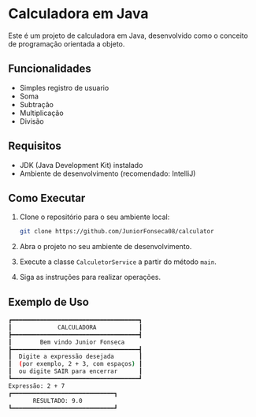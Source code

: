 # Calculadora em Java

Este é um projeto de calculadora em Java, desenvolvido como o conceito de programação orientada a objeto.

## Funcionalidades

- Simples registro de usuario
- Soma
- Subtração
- Multiplicação
- Divisão

## Requisitos

- JDK (Java Development Kit) instalado
- Ambiente de desenvolvimento (recomendado: IntelliJ)

## Como Executar

1. Clone o repositório para o seu ambiente local:

    ```bash
    git clone https://github.com/JuniorFonseca08/calculator
    ```

2. Abra o projeto no seu ambiente de desenvolvimento.

3. Execute a classe `CalculetorService` a partir do método `main`.

4. Siga as instruções para realizar operações.

## Exemplo de Uso

```bash
┏━━━━━━━━━━━━━━━━━━━━━━━━━━━━━━━━━━━━┓
┃             CALCULADORA            ┃
┣━━━━━━━━━━━━━━━━━━━━━━━━━━━━━━━━━━━━┫
┃        Bem vindo Junior Fonseca    
┣━━━━━━━━━━━━━━━━━━━━━━━━━━━━━━━━━━━━┫
┃  Digite a expressão desejada       ┃
┃  (por exemplo, 2 + 3, com espaços) ┃
┃  ou digite SAIR para encerrar      ┃
┗━━━━━━━━━━━━━━━━━━━━━━━━━━━━━━━━━━━━┛
Expressão: 2 + 7
┏━━━━━━━━━━━━━━━━━━━━━━━━━━━━━┓
       RESULTADO: 9.0
┗━━━━━━━━━━━━━━━━━━━━━━━━━━━━━┛
